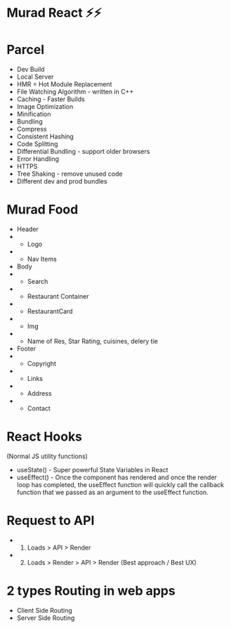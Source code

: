 # Murad React ⚡️⚡️

# Parcel

- Dev Build
- Local Server
- HMR = Hot Module Replacement
- File Watching Algorithm - written in C++
- Caching - Faster Builds
- Image Optimization
- Minification
- Bundling
- Compress
- Consistent Hashing
- Code Splitting
- Differential Bundling - support older browsers
- Error Handling
- HTTPS
- Tree Shaking - remove unused code
- Different dev and prod bundles

# Murad Food

- Header
- - Logo
- - Nav Items
- Body
- - Search
- - Restaurant Container
- - RestaurantCard
- - Img
- - Name of Res, Star Rating, cuisines, delery tie
- Footer
- - Copyright
- - Links
- - Address
- - Contact

# React Hooks

(Normal JS utility functions)

- useState() - Super powerful State Variables in React
- useEffect() - Once the component has rendered and once the render loop has completed, the useEffect function will quickly call the callback function that we passed as an argument to the useEffect function.

# Request to API

- 1. Loads > API > Render
- 2. Loads > Render > API > Render (Best approach / Best UX)

# 2 types Routing in web apps

- Client Side Routing
- Server Side Routing
